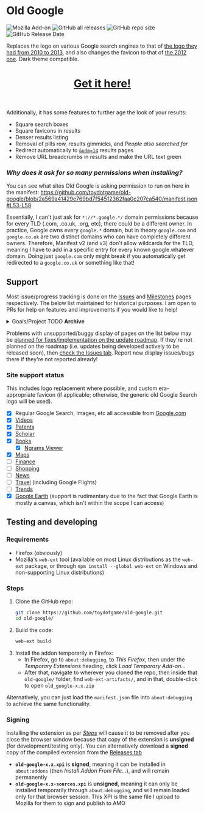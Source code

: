 # Old Google
![Mozilla Add-on](https://img.shields.io/amo/users/old-google?label=Firefox%20Users) ![GitHub all releases](https://img.shields.io/github/downloads/toydotgame/old-google/total?color=blue&label=GitHub%20Downloads) ![GitHub repo size](https://img.shields.io/github/repo-size/toydotgame/old-google?label=Code%20Size) ![GitHub Release Date](https://img.shields.io/github/release-date/toydotgame/old-google?color=blue&label=Last%20Update)

Replaces the logo on various Google search engines to that of [the logo they had from 2010 to 2013](https://upload.wikimedia.org/wikipedia/commons/3/3e/Google_2011_logo.png), and also changes the favicon to that of [the 2012 one](https://upload.wikimedia.org/wikipedia/commons/thumb/9/97/Google_Icon_%282010-2015%29.svg/512px-Google_Icon_%282010-2015%29.svg.png). Dark theme compatible.

<div align="center"><h1><a href="https://addons.mozilla.org/en-US/firefox/addon/old-google/">Get it here!</a></h1><br></div>

Additionally, it has some features to further age the look of your results:
* Square search boxes
* Square favicons in results
* Denser results listing
* Removal of pills row, results gimmicks, and _People also searched for_
* Redirect automatically to [`&udm=14`](https://udm14.com/) results pages
* Remove URL breadcrumbs in results and make the URL text green

### _Why does it ask for so many permissions when installing?_
You can see what sites Old Google is asking permission to run on here in the manifest:
https://github.com/toydotgame/old-google/blob/2a569a41429e769bd7f54512362faa0c207ca540/manifest.json#L53-L58

Essentially, I can't just ask for `*://*.google.*/` domain permissions because for every TLD (.com, .co.uk, .org, etc), there could be a different owner. In practice, Google owns every `google.*` domain, but in theory `google.com` and `google.co.uk` are two distinct domains who can have completely different owners. Therefore, Manifest v2 (and v3) don't allow wildcards for the TLD, meaning I have to add in a specific entry for every known google.whatever domain. Doing just `google.com` only might break if you automatically get redirected to a `google.co.uk` or something like that!

## Support
Most issue/progress tracking is done on the [Issues](https://github.com/toydotgame/old-google/issues) and [Milestones](https://github.com/toydotgame/old-google/milestones) pages respectively. The below list maintained for historical purposes.
I am open to PRs for help on features and improvements if you would like to help!

<details>
	<summary>Goals/Project TODO <b>Archive</b></summary>

* [x] Favicon replacement
	* [x] Favicon replacement based on specific site
* [x] Allow Old Google to run on TLDs other than .com. (Currently removed functionality)
* [x] Sign, package, and distribute this extension on [AMO](https://addons.mozilla.org/)
* [x] Refactor
	* [x] Remove `&tbm=isch` for SVG google logo handling as Google has removed this search page
	* [x] Rename references to "random row" to "pills"—as Google likes to call them
	* [x] Rename references to green URL fixing to proper paths to say full URL instead of breadcrumbs
	* [x] Replace arrays of query selectors with some documentation of what means what. Keep array of `browser.runtime.getURL` objects for logos instead
* [x] Optimise regular Google Search CSS injection with a single `InjectCssAtHead()` run via just concatenating CSS strings for options into one big string then just running one injection
* [x] Change options text to reflect more up-to-date functionality
* [ ] Optimise the `&udm=14` redirector by using a `browser.onBeforeRequest` or similar faster trigger
</details>

Problems with unsupported/buggy display of pages on the list below may be [planned for fixes/implementation on the update roadmap](https://github.com/toydotgame/old-google/milestones). If they're not planned on the roadmap (i.e. updates being developed actively to be released soon), then [check the Issues tab](https://github.com/toydotgame/old-google/issues). Report new display issues/bugs there if they're not reported already!

### Site support status
This includes logo replacement where possible, and custom era-appropriate favicon (if applicable; otherwise, the generic old Google Search logo will be used).
* [x] Regular Google Search, Images, etc all accessible from [Google.com](https://www.google.com/)
* [x] [Videos](https://www.google.com/videohp)
* [x] [Patents](https://patents.google.com/)
* [x] [Scholar](https://scholar.google.com/)
* [x] [Books](https://books.google.com/)
	* [x] [Ngrams Viewer](https://books.google.com/ngrams/)
* [x] [Maps](https://www.google.com/maps)
* [ ] [Finance](https://www.google.com/finance/)
* [ ] [Shopping](https://shopping.google.com/)
* [ ] [News](https://news.google.com/home)
* [ ] [Travel](https://www.google.com/travel/) (including Google Flights)
* [ ] [Trends](https://trends.google.com/trends/)
* [x] [Google Earth](https://earth.google.com/web/) (support is rudimentary due to the fact that Google Earth is mostly a canvas, which isn't within the scope I can access)

## Testing and developing
### Requirements
* Firefox (obviously)
* Mozilla's `web-ext` tool (available on most Linux distributions as the `web-ext` package, or through `npm install --global web-ext` on Windows and non-supporting Linux distributions)

### Steps
1. Clone the GitHub repo:
	```sh
	git clone https://github.com/toydotgame/old-google.git
	cd old-google/
	```
2. Build the code:
	```sh
	web-ext build
	```
3. Install the addon temporarily in Firefox:
	* In Firefox, go to `about:debugging`, to _This Firefox_, then under the _Temporary Extensions_ heading, click _Load Temporary Add-on..._
	* After that, navigate to wherever you cloned the repo, then inside that `old-google/` folder, find `web-ext-artifacts/`, and in that, double-click to open `old_google-x.x.zip`

Alternatively, you can just load the `manifest.json` file into `about:debugging` to achieve the same functionality.

### Signing
Installing the extension as per [_Steps_](#Steps) will cause it to be removed after you close the browser window because that copy of the extension is **unsigned** (for development/testing only). You can alternatively download a **signed** copy of the compiled extension from the [Releases tab](https://github.com/toydotgame/old-google/releases)
* **`old-google-x.x.xpi`** is **signed**, meaning it can be installed in `about:addons` (then _Install Addon From File..._), and will remain permanently
* **`old-google-x.x-sources.xpi`** is **unsigned**, meaning it can only be installed temporarily through `about:debugging`, and will remain loaded only for that browser session. This XPI is the same file I upload to Mozilla for them to sign and publish to AMO
